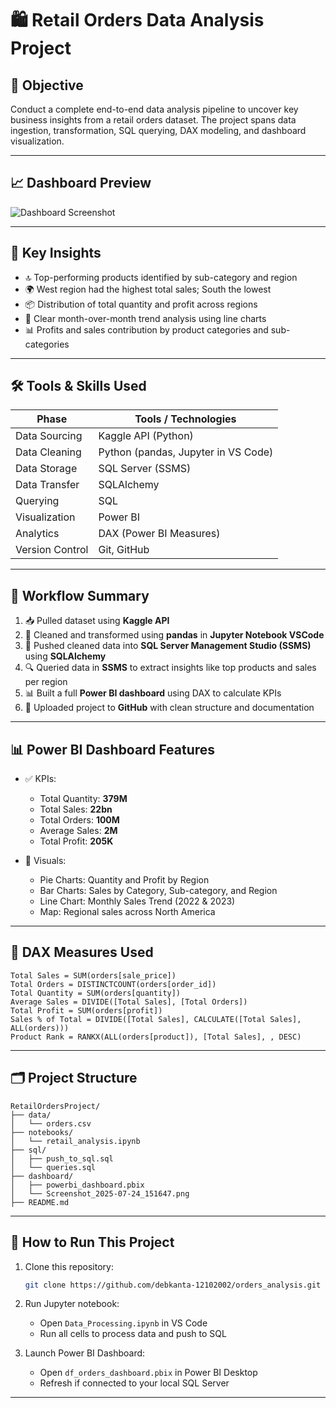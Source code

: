
# 🛍️ Retail Orders Data Analysis Project

## 🎯 Objective
Conduct a complete end-to-end data analysis pipeline to uncover key business insights from a retail orders dataset. The project spans data ingestion, transformation, SQL querying, DAX modeling, and dashboard visualization.

---

## 📈 Dashboard Preview

![Dashboard Screenshot](Screenshot2025-07-24151647.png)

---

## 📌 Key Insights

- 🔝 Top-performing products identified by sub-category and region
- 🌍 West region had the highest total sales; South the lowest
- 📦 Distribution of total quantity and profit across regions
- 📅 Clear month-over-month trend analysis using line charts
- 📊 Profits and sales contribution by product categories and sub-categories

---

## 🛠️ Tools & Skills Used

| Phase              | Tools / Technologies |
|--------------------|----------------------|
| Data Sourcing      | Kaggle API (Python) |
| Data Cleaning      | Python (pandas, Jupyter in VS Code) |
| Data Storage       | SQL Server (SSMS) |
| Data Transfer      | SQLAlchemy |
| Querying           | SQL |
| Visualization      | Power BI |
| Analytics          | DAX (Power BI Measures) |
| Version Control    | Git, GitHub |

---

## 🔄 Workflow Summary

1. 📥 Pulled dataset using **Kaggle API**
2. 🧹 Cleaned and transformed using **pandas** in **Jupyter Notebook VSCode**
3. 💾 Pushed cleaned data into **SQL Server Management Studio (SSMS)** using **SQLAlchemy**
4. 🔍 Queried data in **SSMS** to extract insights like top products and sales per region
5. 📊 Built a full **Power BI dashboard** using DAX to calculate KPIs
6. 🚀 Uploaded project to **GitHub** with clean structure and documentation

---

## 📊 Power BI Dashboard Features

- ✅ KPIs: 
  - Total Quantity: **379M**
  - Total Sales: **22bn**
  - Total Orders: **100M**
  - Average Sales: **2M**
  - Total Profit: **205K**

- 📌 Visuals:
  - Pie Charts: Quantity and Profit by Region
  - Bar Charts: Sales by Category, Sub-category, and Region
  - Line Chart: Monthly Sales Trend (2022 & 2023)
  - Map: Regional sales across North America

---

## 🧠 DAX Measures Used

```dax
Total Sales = SUM(orders[sale_price])
Total Orders = DISTINCTCOUNT(orders[order_id])
Total Quantity = SUM(orders[quantity])
Average Sales = DIVIDE([Total Sales], [Total Orders])
Total Profit = SUM(orders[profit])
Sales % of Total = DIVIDE([Total Sales], CALCULATE([Total Sales], ALL(orders)))
Product Rank = RANKX(ALL(orders[product]), [Total Sales], , DESC)
```

---

## 🗂️ Project Structure

```
RetailOrdersProject/
├── data/
│   └── orders.csv
├── notebooks/
│   └── retail_analysis.ipynb
├── sql/
│   ├── push_to_sql.sql
│   └── queries.sql
├── dashboard/
│   ├── powerbi_dashboard.pbix
│   └── Screenshot_2025-07-24_151647.png
├── README.md
```

---

## 🚀 How to Run This Project

1. Clone this repository:
   ```bash
   git clone https://github.com/debkanta-12102002/orders_analysis.git
   ```

2. Run Jupyter notebook:
   - Open `Data_Processing.ipynb` in VS Code
   - Run all cells to process data and push to SQL

3. Launch Power BI Dashboard:
   - Open `df_orders_dashboard.pbix` in Power BI Desktop
   - Refresh if connected to your local SQL Server

---


